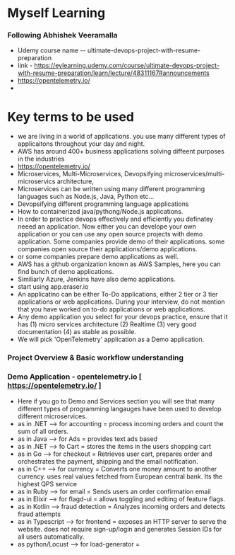 # Myself Learning

### Following Abhishek Veeramalla
- Udemy course name -- ultimate-devops-project-with-resume-preparation
- link - https://eylearning.udemy.com/course/ultimate-devops-project-with-resume-preparation/learn/lecture/48311167#announcements
- https://opentelemetry.io/
- 

# Key terms to be used
- we are living in a world of applications. you use many different types of applicaitons throughout your day and night.
- AWS has around 400+ business applications solving diffeent purposes in the industries
- https://opentelemetry.io/
- Microservices, Multi-Microservices, Devopsifying microservices/multi-microservics architecture,
- Microservices can be written using many different programming languages such as Node.js, Java, Python etc...
- Devopsifying different programming language applications
- How to containerized java/pythong/Node.js applications.
- In order to practice devops effectively and efficiently you definatey neeed an application. Now either you can develope your own application or you can use any open source projects with demo application. Some companies provide demo of their applications. some companies open source their applications/demo applications.
- or some companies prepare demo applications as well.
- AWS has a github organization known as AWS Samples, here you can find bunch of demo applications.
- Similiarly Azure, Jenkins have also demo applications. 
- start using app.eraser.io
- An applicatino can be either To-Do applications, either 2 tier or 3 tier applications or web applications. During your interview, do not mention that you have worked on to-do applications or web applications. 
- Any demo application you select for your devops practice, ensure that it has (1) micro services architecture (2) Realtime (3) very good documentation (4) as stable as possible.
- We will pick 'OpenTelemetry' application as a Demo application.

### Project Overview & Basic workflow understanding

### Demo Application - opentelemetry.io [ https://opentelemetry.io/ ]
- Here if you go to Demo and Services section you will see that many different types of programming langauges have been used to develop different microservices.
- as in .NET --> for accounting = process incoming orders and count the sum of all orders.
- as in Java --> for Ads = provides text ads based
- as in .NET --> fo Cart = stores the items in the users shopping cart
- as in Go --> for checkout = Retrieves user cart, prepares order and orchestrates the payment, shipping and the email notification.
- as in C++ --> for currency = Converts one money amount to another currency. uses real values fetched from European central bank. Its the highest QPS service
- as in Ruby --> for email = Sends users an order confirmation email
- as in Elixir --> for flagd-ui = allows toggling and editing of feature flags.
- as in Kotlin --> fraud detection = Analyzes incoming orders and detects fraud attempts
- as in Typescript --> for frontend = exposes an HTTP server to serve the website. does not require sign-up/login and generates Session IDs for all users automatically.
- as python/Locust --> for load-generator = 
